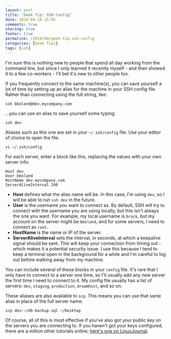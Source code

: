 ```yaml
---
layout: post
title: "Geek Tip: SSH Config"
date: 2010-04-10 15:05
comments: true
sharing: true
footer: true
permalink: /2010/04/geek-tip-ssh-config
categories: [Geek Tips]
tags: [ssh]
---
```

I'm sure this is nothing new to people that spend all day working from the command line, but since I only learned it recently myself - and then showed it to a few co-workers - I'll bet it's new to other people too.

If you frequently connect to the same machine(s), you can save yourself a lot of time by setting up an alias for the machine in your SSH config file. Rather than connecting using the full string, like:

	ssh bboland@dev.mycompany.com

…you can use an alias to save yourself some typing:

	ssh dev

Aliases such as this one are set in your `~/.ssh/config` file. Use your editor of choice to open the file:

	vi ~/.ssh/config

For each server, enter a block like this, replacing the values with your own server info:

	Host dev
	User bboland
	HostName dev.mycompany.com
	ServerAliveInterval 240

* **Host** defines what the alias name will be. In this case, I'm using `dev`, so I will be able to run `ssh dev` in the future.
* **User** is the username you want to connect as. By default, SSH will try to connect with the username you are using locally, but this isn't always the one you want. For example, my local username is `brock`, but my account on the server might be `bboland`, and for some servers, I need to connect as `root`.
* **HostName** is the name or IP of the server.
* **ServerAliveInterval** sets the interval, in seconds, at which a keepalive signal should be sent. This will keep your connection from timing out - which makes it a potential security issue. I use this because I tend to keep a terminal open in the background for a while and I'm careful to log out before walking away from my machine.

You can include several of these blocks in your `config` file. It's rare that I only have to connect to a server one time, so I'll usually add any new server the first time I need to connect to it. My config file usually has a list of servers: `dev`, `staging`, `production`, `dreamhost`, and so on.

These aliases are also available to `scp`. This means you can use that same alias in place of the full server name:

	scp dev:~/db-backup.sql ~/Desktop

Of course, all of this is most effective if you've also got your public key on the servers you are connecting to. If you haven't got your keys configured, there are a million other tutorials online; [here's one on LinuxJournal](http://www.linuxjournal.com/article/8600).